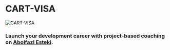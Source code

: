 # CART-VISA
![CART-VISA](https://s2.uupload.ir/files/cart-visa_luyl.png)

### Launch your development career with project-based coaching on [Abolfazl Esteki](README.md).
